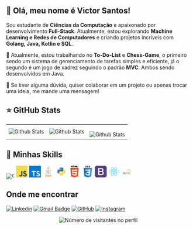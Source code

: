 ## 💜 Olá, meu nome é Victor Santos!

Sou estudante de **Ciências da Computação** e apaixonado por desenvolvimento **Full-Stack**. Atualmente, estou explorando **Machine Learning e Redes de Computadores** e criando projetos incríveis com **Golang, Java, Kotlin e SQL**.

🔭 Atualmente, estou trabalhando no **To-Do-List** e **Chess-Game**, o primeiro sendo um sistema de gerenciamento de tarefas simples e eficiente, já o segundo é um jogo de xadrez seguindo o padrão **MVC**. Ambos sendo desenvolvidos em Java.

💬 Se tiver alguma dúvida, quiser colaborar em um projeto ou apenas trocar uma ideia, me mande uma mensagem!

## ⭐ GitHub Stats

<table>
  <tr>
    <td>
      <img
        align="left"
        src="https://github-readme-stats.vercel.app/api?username=victorcode&theme=dark&hide_border=false&include_all_commits=true"
        alt="Github Stats"
      />
    </td>
    <td>
      <img
        align="left"
        src="https://github-readme-stats.vercel.app/api/top-langs/?username=victorcode&theme=dark&hide_border=false&include_all_commits=true&count_private=true&layout=compact"
        alt="Github Stats"
      />
    </td>
    <td>
      <br />
      <img
        align="left"
        src="https://github-readme-streak-stats.herokuapp.com/?user=victorcode&theme=dark&hide_border=false"
        alt="Github Stats"
      />
    </td>
  </tr>
</table>


<!-- <img src="https://raw.githubusercontent.com/MicaelliMedeiros/micaellimedeiros/master/image/computer-illustration.png" alt="ilustração de um computador" min-width="400px" max-width="400px" width="400px" align="right"> -->




## 🚀 Minhas Skills

<code><img height="32" src="https://cdn.iconscout.com/icon/free/png-512/c-programming-569564.png" alt="C"/></code>
<code><img height="32" src="https://raw.githubusercontent.com/github/explore/80688e429a7d4ef2fca1e82350fe8e3517d3494d/topics/javascript/javascript.png" alt="Javascript"/></code>
<code><img height="32" src="https://raw.githubusercontent.com/github/explore/80688e429a7d4ef2fca1e82350fe8e3517d3494d/topics/typescript/typescript.png" alt="Typescript"/></code>
<code><img height="32" src="https://raw.githubusercontent.com/github/explore/80688e429a7d4ef2fca1e82350fe8e3517d3494d/topics/java/java.png" alt="Java"/></code>
<code><img height="32" src="https://raw.githubusercontent.com/github/explore/80688e429a7d4ef2fca1e82350fe8e3517d3494d/topics/python/python.png" alt="Python"/></code>
<code><img height="32" src="https://raw.githubusercontent.com/github/explore/80688e429a7d4ef2fca1e82350fe8e3517d3494d/topics/html/html.png" alt="HTML5"/></code>
<code><img height="32" src="https://raw.githubusercontent.com/github/explore/80688e429a7d4ef2fca1e82350fe8e3517d3494d/topics/css/css.png" alt="CSS"/></code>
<code><img height="32" src="https://raw.githubusercontent.com/github/explore/80688e429a7d4ef2fca1e82350fe8e3517d3494d/topics/bootstrap/bootstrap.png" alt="Bootstrap"/></code>
<code><img height="32" src="https://raw.githubusercontent.com/github/explore/80688e429a7d4ef2fca1e82350fe8e3517d3494d/topics/react/react.png" alt="React"/></code>
<code><img height="32" src="https://raw.githubusercontent.com/github/explore/80688e429a7d4ef2fca1e82350fe8e3517d3494d/topics/mysql/mysql.png" alt="MySQL"/></code>


## Onde me encontrar

[![Linkedin](https://img.shields.io/badge/LinkedIn-0077B5?style=for-the-badge&logo=linkedin&logoColor=white)](https://www.linkedin.com/in/vicsantosdev/)
[![Gmail Badge](https://img.shields.io/badge/Gmail-D14836?style=for-the-badge&logo=gmail&logoColor=white)](mailto:3.victorsouza@gmail.com)
[![GitHub](https://img.shields.io/badge/GitHub-100000?style=for-the-badge&logo=github&logoColor=white)](https://github.com/VictorSantos674?tab=overview&from=2025-02-01&to=2025-02-10)
[![Instagram](https://img.shields.io/badge/Instagram-E4405F?style=for-the-badge&logo=instagram&logoColor=white)]()


<p align="center">
  <img
    src="https://profile-counter.glitch.me/VictorSantos674/count.svg"
    alt="Número de visitantes no perfil"
  />
</p>
